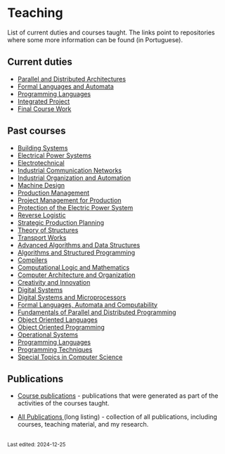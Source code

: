 # Teaching

List of current duties and courses taught. The links point to repositories where some more information can be found (in Portuguese).

## Current duties

* [Parallel and Distributed Architectures](https://github.com/efurlanm/teaching/tree/main/apd)
* [Formal Languages ​​and Automata](https://github.com/efurlanm/teaching/tree/main/lfa)
* [Programming Languages](https://github.com/efurlanm/teaching/tree/main/lprog)
* [Integrated Project](https://github.com/efurlanm/teaching/tree/main/pi/)
* [Final Course Work](https://github.com/efurlanm/teaching/tree/main/tcc)

## Past courses

* [Building Systems](https://github.com/efurlanm/teaching/tree/main/spred/)
* [Electrical Power Systems](https://github.com/efurlanm/teaching/tree/main/sep/)
* [Electrotechnical](https://github.com/efurlanm/teaching/tree/main/eapli/)
* [Industrial Communication Networks](https://github.com/efurlanm/teaching/tree/main/rci/)
* [Industrial Organization and Automation](https://github.com/efurlanm/teaching/tree/main/oauto/)
* [Machine Design](https://github.com/efurlanm/teaching/tree/main/pmaq/)
* [Production Management](https://github.com/efurlanm/teaching/tree/main/gprod/)
* [Project Management for Production](https://github.com/efurlanm/teaching/tree/main/gproj/)
* [Protection of the Electric Power System](https://github.com/efurlanm/teaching/tree/main/psep/)
* [Reverse Logistic](https://github.com/efurlanm/teaching/tree/main/lreve/)
* [Strategic Production Planning](https://github.com/efurlanm/teaching/tree/main/pestr/)
* [Theory of Structures](https://github.com/efurlanm/teaching/tree/main/testr/)
* [Transport Works](https://github.com/efurlanm/teaching/tree/main/otran/)
* [Advanced Algorithms and Data Structures](https://github.com/efurlanm/teaching/tree/main/aed/)
* [Algorithms and Structured Programming](https://github.com/efurlanm/teaching/tree/main/ape/)
* [Compilers](https://github.com/efurlanm/teaching/tree/main/comp/)
* [Computational Logic and Mathematics](https://github.com/efurlanm/teaching/tree/main/lmc/)
* [Computer Architecture and Organization](https://github.com/efurlanm/teaching/tree/main/aoc/)
* [Creativity and Innovation](https://github.com/efurlanm/teaching/tree/main/cinov/)
* [Digital Systems](https://github.com/efurlanm/teaching/tree/main/sdigi/)
* [Digital Systems and Microprocessors](https://github.com/efurlanm/teaching/tree/main/sdm/)
* [Formal Languages, Automata and Computability](https://github.com/efurlanm/teaching/tree/main/lform/)
* [Fundamentals of Parallel and Distributed Programming](https://github.com/efurlanm/teaching/tree/main/ppara/)
* [Object Oriented Languages](https://github.com/efurlanm/teaching/tree/main/loo/)
* [Object Oriented Programming](https://github.com/efurlanm/teaching/tree/main/poo/)
* [Operational Systems](https://github.com/efurlanm/teaching/tree/main/so/)
* [Programming Languages](https://github.com/efurlanm/teaching/tree/main/lprog/)
* [Programming Techniques](https://github.com/efurlanm/teaching/tree/main/tprog/)
* [Special Topics in Computer Science](https://github.com/efurlanm/teaching/tree/main/tespe/)


## Publications

* [Course publications](pub-courses.md) - publications that were generated as part of the activities of the courses taught.

* [All Publications ](pub-all.md) (long listing) - collection of all publications, including courses, teaching material, and my research.


<br><sub>Last edited: 2024-12-25</sub>
